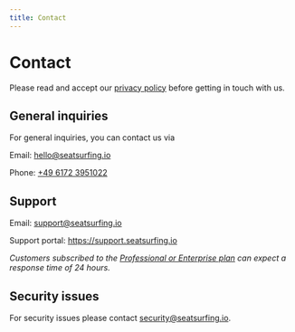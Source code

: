 ```yaml
---
title: Contact
---
```


# Contact

Please read and accept our [privacy policy](/privacy-policy) before getting in touch with us.

## General inquiries

For general inquiries, you can contact us via

Email: hello@seatsurfing.io

Phone: <a href="tel:+4961723951022">+49 6172 3951022</a>

## Support

Email: support@seatsurfing.io

Support portal: https://support.seatsurfing.io

_Customers subscribed to the [Professional or Enterprise plan](/pricing) can expect a response time of 24 hours._

## Security issues

For security issues please contact security@seatsurfing.io.
